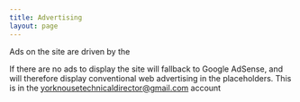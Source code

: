 ```yaml
---
title: Advertising
layout: page
---
```


Ads on the site are driven by the 

If there are no ads to display the site will fallback to Google AdSense, and will therefore display conventional web advertising in the placeholders. This is in the yorknousetechnicaldirector@gmail.com account